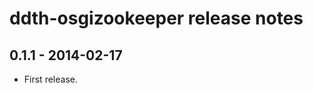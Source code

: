 ddth-osgizookeeper release notes
================================

0.1.1 - 2014-02-17
------------------
- First release.
